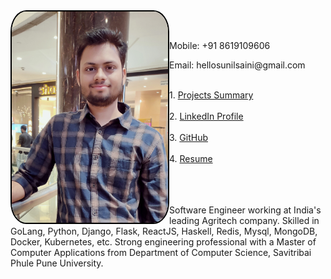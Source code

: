 <div style="height:400px">  
    <img src="/images/my_pic.jpg" style="width:250px;float:left;border-radius:10%;border:2px solid #000">
    <div style="width:50px;"></div>
    <div style="margin-left:50px;">
      <br><br>
      <p>Mobile: +91 8619109606</p>
      <p>Email: hellosunilsaini@gmail.com</p>
      <br>
      1. <a href="https://docs.google.com/spreadsheets/d/1nB2kyE4mW_f5MHMabJb7JJTpa8m2ouGosSx8a3w0ntw/edit?usp=sharing">Projects Summary</a><br><br>
      2. <a href="https://www.linkedin.com/in/hellosunilsaini">LinkedIn Profile</a> <br><br>
      3. <a href="https://github.com/HelloSunilSaini?tab=repositories">GitHub</a><br><br>
      4. <a href="https://drive.google.com/file/d/1bWukKFAxnezNcLGAUCeq56rL9fU5TRhT/view?usp=sharing">Resume</a>
      <br><br>
    </div>
    <br><br>
    <div>
      <p>Software Engineer working at India's leading Agritech company. Skilled in GoLang, Python, Django, Flask, ReactJS, Haskell, Redis, Mysql, MongoDB, Docker, Kubernetes, etc. Strong engineering professional with a Master of Computer Applications from Department of Computer Science, Savitribai Phule Pune University.</p>
    </div>
</div>
